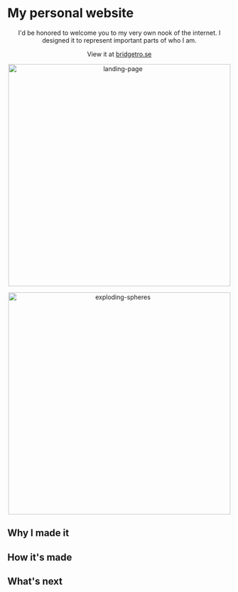 # My personal website

<p align='center'>I'd be honored to welcome you to my very own nook of the internet. I designed it to represent important parts of who I am.</p> 

<p align='center'>View it at <a href='https://bridgetro.se' target="_blank">bridgetro.se</a></p>

<p align='center'><img alt='landing-page' width='500' src="https://bridgetro.se/project-snapshots/personal-website/personal-website-1-landing-page.png" ></p>
<p align='center'><img alt='exploding-spheres' width='500' src="https://bridgetro.se/project-snapshots/personal-website/personal-website-2-exploding-spheres.png" ></p>
<!-- <img class="project-image" alt="landing-page" align='center' src="https://bridgetro.se/project-snapshots/personal-website/personal-website-3-company-logos-and-first-project.png" width='500'> -->

## Why I made it

## How it's made

## What's next
